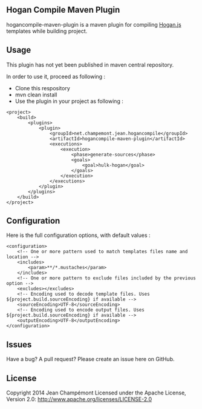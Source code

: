 ## Hogan Compile Maven Plugin

hogancompile-maven-plugin is a maven plugin for compiling 
[Hogan.js](http://twitter.github.com/hogan.js) templates while building project.

## Usage

This plugin has not yet been published in maven central repository.

In order to use it, proceed as following :
- Clone this respository
- mvn clean install
- Use the plugin in your project as following :

```
<project>
    <build>
        <plugins>
            <plugin>
                <groupId>net.champemont.jean.hogancompile</groupId>
                <artifactId>hogancompile-maven-plugin</artifactId>
                <executions>
                    <execution>
                        <phase>generate-sources</phase>
                        <goals>
                            <goal>hulk-hogan</goal>
                        </goals>
                    </execution>
                </executions>
            </plugin>
        </plugins>
    </build>
</project>
```

## Configuration

Here is the full configuration options, with default values :

```
<configuration>
    <!-- One or more pattern used to match templates files name and location -->
    <includes>
        <param>**/*.mustaches</param>
    </includes>
    <!-- One or more pattern to exclude files included by the previous option -->
    <excludes></excludes>
    <!-- Encoding used to decode template files. Uses ${project.build.sourceEncoding} if available -->
    <sourceEncoding>UTF-8</sourceEncoding>
    <!-- Encoding used to encode output files. Uses ${project.build.sourceEncoding} if available -->
    <outputEncoding>UTF-8</outputEncoding>
</configuration>
```
## Issues

Have a bug? A pull request? Please create an issue here on GitHub.

## License

Copyright 2014 Jean Champémont
Licensed under the Apache License, Version 2.0: http://www.apache.org/licenses/LICENSE-2.0
